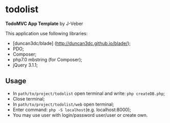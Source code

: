 # todolist

**TodoMVC App Template** by J-Veber

This application use following libraries:
- [duncan3dc/blade] (http://duncan3dc.github.io/blade/);
- PDO;
- Composer;
- php7.0 mbstring (for Composer);
- jQuery 3.1.1;

## Usage
* In `path/to/project/todolist` open terminal and write:
`php createDB.php`;
* Close terminal;
* In `path/to/project/todolist/web` open terminal;
* Enter command: `php -S localhost`(e.g. localhost:8000);
* You may use user with login/password user/user or create own.

